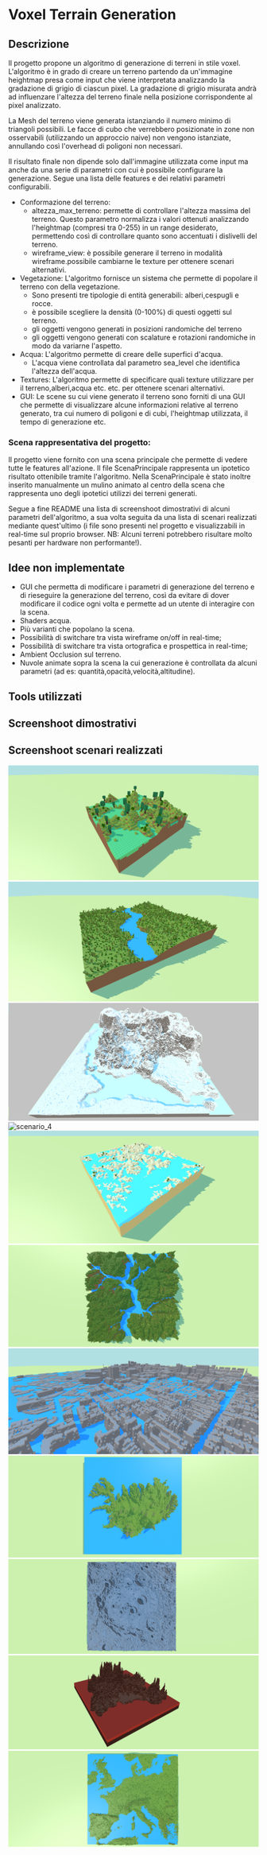 # Voxel Terrain Generation

## Descrizione

Il progetto propone un algoritmo di generazione di terreni in stile voxel. L'algoritmo è in grado di creare un terreno partendo da un'immagine heightmap presa come input che viene interpretata analizzando la gradazione di grigio di ciascun pixel. La gradazione di grigio misurata andrà ad influenzare l'altezza del terreno finale nella posizione corrispondente al pixel analizzato.

La Mesh del terreno viene generata istanziando il numero minimo di triangoli possibili. Le facce di cubo che verrebbero posizionate in zone non osservabili (utilizzando un approccio naive) non vengono istanziate, annullando così l'overhead di poligoni non necessari.

Il risultato finale non dipende solo dall'immagine utilizzata come input ma anche da una serie di parametri con cui è possibile configurare la generazione. Segue una lista delle features e dei relativi parametri configurabili.

- Conformazione del terreno:
  - altezza_max_terreno: permette di controllare l'altezza massima del terreno. Questo parametro normalizza i valori ottenuti analizzando l'heightmap (compresi tra 0-255) in un range desiderato, permettendo così di controllare quanto sono accentuati i dislivelli del terreno.
  - wireframe_view: è possibile generare il terreno in modalità wireframe.possibile cambiarne le texture per ottenere scenari alternativi.
- Vegetazione: L'algoritmo fornisce un sistema che permette di popolare il terreno con della vegetazione.
  - Sono presenti tre tipologie di entità generabili: alberi,cespugli e rocce.
  - è possibile scegliere la densità (0-100%) di questi oggetti sul terreno.
  - gli oggetti vengono generati in posizioni randomiche del terreno
  - gli oggetti vengono generati con scalature e rotazioni randomiche in modo da variarne l'aspetto.
- Acqua: L'algoritmo permette di creare delle superfici d'acqua.
  - L'acqua viene controllata dal parametro sea_level che identifica l'altezza dell'acqua.
- Textures: L'algoritmo permette di specificare quali texture utilizzare per il terreno,alberi,acqua etc. etc. per ottenere scenari alternativi.
- GUI: Le scene su cui viene generato il terreno sono forniti di una GUI che permette di visualizzare alcune informazioni relative al terreno generato, tra cui numero di poligoni e di cubi, l'heightmap utilizzata, il tempo di generazione etc.


### Scena rappresentativa del progetto:

Il progetto viene fornito con una scena principale che permette di vedere tutte le features all'azione. Il file ScenaPrincipale rappresenta un ipotetico risultato ottenibile tramite l'algoritmo. Nella ScenaPrincipale è stato inoltre inserito manualmente un mulino animato al centro della scena che rappresenta uno degli ipotetici utilizzi dei terreni generati.

Segue a fine README una lista di screenshoot dimostrativi di alcuni parametri dell'algoritmo, a sua volta seguita da una lista di scenari realizzati mediante quest'ultimo (i file sono presenti nel progetto e visualizzabili in real-time sul proprio browser. NB: Alcuni terreni potrebbero risultare molto pesanti per hardware non performante!).

## Idee non implementate

- GUI che permetta di modificare i parametri di generazione del terreno e di rieseguire la generazione del terreno, così da evitare di dover modificare il codice ogni volta e permette ad un utente di interagire con la scena.
- Shaders acqua.
- Più varianti che popolano la scena.
- Possibilità di switchare tra vista wireframe on/off in real-time;
- Possibilità di switchare tra vista ortografica e prospettica in real-time;
- Ambient Occlusion sul terreno.
- Nuvole animate sopra la scena la cui generazione è controllata da alcuni parametri (ad es: quantità,opacità,velocità,altitudine).


## Tools utilizzati

## Screenshoot dimostrativi

## Screenshoot scenari realizzati
![scenario_1](img/readme/terrains/1.png)
![scenario_2](img/readme/terrains/2.png)
![scenario_3](img/readme/terrains/3.png)
![scenario_4](img/readme/terrains/4.png)
![scenario_5](img/readme/terrains/5.png)
![scenario_6](img/readme/terrains/6.png)
![scenario_7](img/readme/terrains/7.png)
![scenario_8](img/readme/terrains/8.png)
![scenario_9](img/readme/terrains/9.png)
![scenario_10](img/readme/terrains/10.png)
![scenario_11](img/readme/terrains/11.png)

